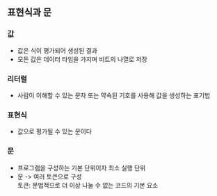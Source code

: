 ## 표현식과 문

### 값
- 값은 식이 평가되어 생성된 결과
- 모든 값은 데이터 타입을 가지며 비트의 나열로 저장

### 리터럴
- 사람이 이해할 수 있는 문자 또는 약속된 기호를 사용해 값을 생성하는 표기법

### 표현식
- 값으로 평가될 수 있는 문이다


### 문
- 프로그램을 구성하는 기본 단위이자 최소 실행 단위
- 문 -> 여러 토큰으로 구성  
  토큰: 문법적으로 더 이상 나눌 수 없는 코드의 기본 요소

  